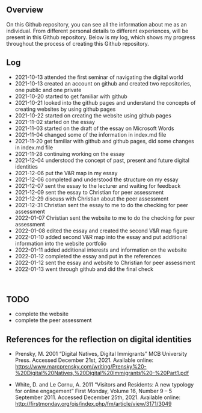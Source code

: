 ## Overview 
 On this Github repository, you can see all the information about me as an individual. From different personal details to different experiences, will be present in this Github repository. Below is my log, which shows my progress throughout the process of creating this Github repository.  



## Log
- 2021-10-13 attended the first seminar of navigating the digital world  
- 2021-10-13 created an account on github and created two repositories, one public and one private 
- 2021-10-20 started to get familiar with github
- 2021-10-21 looked into the github pages and understand the concepts of creating websites by using github pages
- 2021-10-22 started on creating the website using github pages
- 2021-11-02 started on the essay
- 2021-11-03 started on the draft of the essay on Microsoft Words
- 2021-11-04 changed some of the information in index.md file 
- 2021-11-20 get familiar with github and github pages, did some changes in index.md file
- 2021-11-28 continuing working on the essay
- 2021-12-04 understood the concept of past, present and future digital identities
- 2021-12-06 put the V&R map in my essay
- 2021-12-06 completed and understood the structure on my essay
- 2021-12-07 sent the essay to the lecturer and waiting for feedback
- 2021-12-09 sent the essay to Christian for peer assessment
- 2021-12-29 discuss with Christian about the peer assessment 
- 2021-12-31 Christian sent the essay to me to do the checking for peer assessment
- 2022-01-07 Christian sent the website to me to do the checking for peer assessment
- 2022-01-08 edited the essay and created the second V&R map figure 
- 2022-01-10 added second V&R map into the essay and put additional information into the website portfolio
- 2022-01-11 added additional interests and information on the website
- 2022-01-12 completed the essay and put in the references
- 2022-01-12 sent the essay and website to Christian for peer assessment
- 2022-01-13 went through github and did the final check

<br>

## TODO  
- complete the website 
- complete the peer assessment


## References for the reflection on digital identities 
- Prensky, M. 2001 “Digital Natives, Digital Immigrants” MCB University Press. Accessed December 21st, 2021. Available online: https://www.marcprensky.com/writing/Prensky%20-%20Digital%20Natives,%20Digital%20Immigrants%20-%20Part1.pdf

- White, D. and Le Cornu, A. 2011 “Visitors and Residents: A new typology for online engagement” First Monday, Volume 16, Number 9 – 5 September 2011. Accessed December 25th, 2021. Available online: http://firstmonday.org/ojs/index.php/fm/article/view/3171/3049



